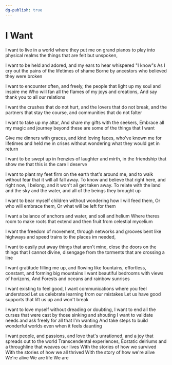 ```yaml
---
dg-publish: true
---
```

# I Want

I want to live in a world where they put me on grand pianos
to play into physical realms the things that are felt but unspoken,

I want to be held and adored, and my ears to hear whispered "I know"s
As I cry out the pains of the lifetimes of shame
Borne by ancestors who believed they were broken

I want to encounter often, and freely,
the people that light up my soul and inspire me
Who will fan all the flames of my joys and creations,
And say thank you to all our relations
 
I want the crushes that do not hurt, and the lovers that do not break, and the partners that stay the course, and communities that do not falter
 
I want to take up my altar,
And share my gifts with the seekers,
Embrace all my magic and journey beyond
these are some of the things that I want
 
Give me dinners with graces, and kind loving faces, who've known me for lifetimes and held me in crises
without wondering what they would get in return

I want to be swept up in frenzies of laughter and mirth, in the friendship that show me that this is the care I deserve

I want to plant my feet firm on the earth that's around me,
and to walk without fear that it will all fall away.
To know and believe that right here, and right now, I belong,
and it won't all get taken away.
To relate with the land and the sky and the water, and all of the beings they brought up

I want to bear myself children
without wondering how I will feed them,
Or who will embrace them,
Or what will be left for them 

I want a balance of anchors and water, and soil and helium
Where theres room to make roots that extend and then fruit from celestial mycelium
 
I want the freedom of movement, through networks and grooves bent like highways and speed trains to the places im needed,  

I want to easily put away things that aren't mine, close the doors on the things that I cannot divine, disengage from the torments that are crossing a line
 
I want gratitude filling me up, and flowing like fountains,
effortless, constant, and forming big mountains
I want beautiful bedrooms with views of horizons,
And Forests and oceans and rainbow sunrises

I want existing to feel good,
I want communications where you feel understood
Let us celebrate learning from our mistakes
Let us have good supports that lift us up and won't break  

I want to love myself without dreading or doubting,
I want to end all the curses that were cast by those sinking and shouting
I want to validate needs and ask freely for all that I'm wanting
And take steps to build wonderful worlds even when it feels daunting 

I want people, and passions, and love that's unrationed,
and a joy that spreads out to the world
Transcendental experiences, Ecstatic delriums
and a throughline that weaves our lives
With the stories of how we survived
With the stories of how we all thrived
With the story of how we're alive
We're alive
We are life
We are 

